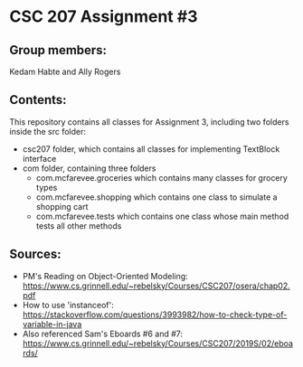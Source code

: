 # CSC 207 Assignment #3

## Group members:
Kedam Habte and Ally Rogers

## Contents:
This repository contains all classes for Assignment 3, including two folders inside the src folder:
* csc207 folder, which contains all classes for implementing TextBlock interface
* com folder, containing three folders
  * com.mcfarevee.groceries which contains many classes for grocery types
  * com.mcfarevee.shopping which contains one class to simulate a shopping cart
  * com.mcfarevee.tests which contains one class whose main method tests all other methods

## Sources:
* PM's Reading on Object-Oriented Modeling:
  https://www.cs.grinnell.edu/~rebelsky/Courses/CSC207/osera/chap02.pdf
* How to use 'instanceof':
  https://stackoverflow.com/questions/3993982/how-to-check-type-of-variable-in-java
* Also referenced Sam's Eboards #6 and #7:
  https://www.cs.grinnell.edu/~rebelsky/Courses/CSC207/2019S/02/eboards/
